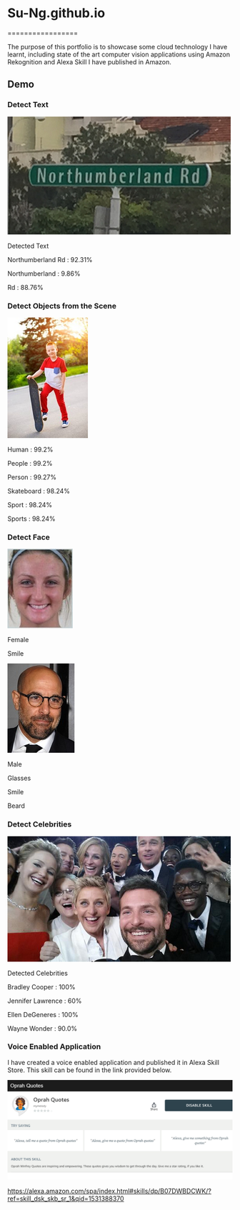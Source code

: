 # Su-Ng.github.io
=================

The purpose of this portfolio is to showcase some cloud technology I have learnt, including state of the art computer vision applications using Amazon Rekognition and Alexa Skill I have published in Amazon.

## Demo
### Detect Text 

![](images/northumberlandrd500.png)   

Detected Text

Northumberland Rd : 92.31%

Northumberland    : 9.86%

Rd                : 88.76%  

### Detect Objects from the Scene

![](images/scene180.jpg)

Human           : 99.2%

People          : 99.2%

Person          : 99.27%

Skateboard      : 98.24%

Sport           : 98.24%

Sports          : 98.24%

  
### Detect Face

![](images/expressionHappy.jpg)

Female

Smile

![](images/beardedglasses150.jpg)

Male

Glasses

Smile

Beard

### Detect Celebrities

![](images/celebgroup500.png)

Detected Celebrities

Bradley Cooper    : 100%

Jennifer Lawrence : 60%

Ellen DeGeneres   : 100%

Wayne Wonder      : 90.0%


### Voice Enabled Application

I have created a voice enabled application and published it in Alexa Skill Store. This skill can be found in the link provided below.

![](images/alexaskill1.png)

https://alexa.amazon.com/spa/index.html#skills/dp/B07DWBDCWK/?ref=skill_dsk_skb_sr_1&qid=1531388370
